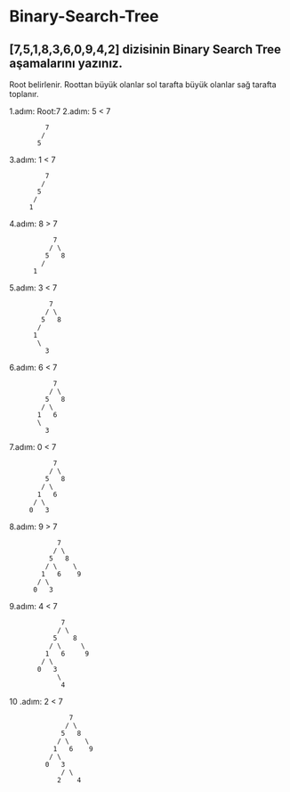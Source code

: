 # Binary-Search-Tree

## [7,5,1,8,3,6,0,9,4,2] dizisinin Binary Search Tree aşamalarını yazınız.
 Root belirlenir. Roottan büyük olanlar sol tarafta büyük olanlar sağ tarafta toplanır.

1.adım: Root:7
2.adım: 5 < 7                

             7 
            /
           5
    
3.adım:  1 < 7

             7
            / 
           5
          /
         1
         
4.adım: 8 > 7

               7
              / \
             5   8
            /
          1
          
5.adım: 3 < 7 

              7
             / \
            5   8
           /
          1
           \
             3
            
6.adım: 6 < 7

               7
              / \
             5   8
            / \
           1   6
           \
             3
            
7.adım: 0 < 7

               7
              / \
             5   8
            / \
           1   6
          / \
         0   3
        
8.adım: 9 > 7 

                7
               / \
              5   8
             / \    \
            1   6    9
           / \
          0   3
         
9.adım: 4 < 7
         
                 7
                / \
               5    8
              / \     \
             1   6     9
            / \
           0   3
                \
                 4
                
10 .adım: 2 < 7

                   7
                  / \
                 5   8
                / \    \
               1   6    9
              / \
             0   3
                 / \
                2    4
                

